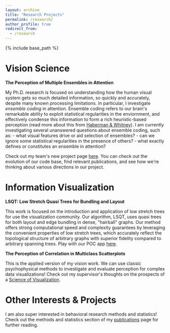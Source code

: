 ```yaml
---
layout: archive
title: "Research Projects"
permalink: /research/
author_profile: true
redirect_from:
  - /research
---
```


{% include base_path %}

Vision Science
======
**The Perception of Multiple Ensembles in Attention** 

My Ph.D. research is focused on understanding how the human visual system gets so much detailed information, so quickly and accurately, despite many known processing limitations. In particular, I investigate *ensemble coding* in attention. Ensemble coding refers to our brain's remarkable ability to exploit statistical regularities in the enviornment, and effectively condense this information to form a rich heuristic-based perception (read more about this from [Haberman & Whitney](https://whitneylab.berkeley.edu/PDFs/Ensemble_Perception_Haberman_Whitney.pdf)). I am currently investigating several unanswered questions about ensemble coding, such as: - what visual features drive or aid selection of ensembles? - can we ignore some statistical regularities in the presence of others? - what exactly defines or constitutes an ensemble in attention? 

Check out my team's new project page [here](https://blogs.ubc.ca/vclcorrelation/). You can check out the evolution of our code base, find relevant publications, and see how we're thinking about various directions in our project. 

Information Visualization
======
**LSQT: Low Stretch Quasi Trees for Bundling and Layout** 

This work is focused on the introduction and application of low stretch trees for use the visualization community. Our algorithm, LSQT, uses quasi trees for both layout and edge bundling in dense, "hairball" graphs. Our method offers strong computational speed and complexity guarantees by leveraging the convenient properties of low stretch trees, which accurately reflect the topological structure of arbitrary graphs with superior fidelity compared to arbitrary spanning trees. Play with our POC app [here](https://lsqt-vis.herokuapp.com/).

**The Perception of Correlation in Multiclass Scatterplots** 

This is the applied version of my vision work. We can use classic psychophysical methods to investigate and evaluate perception for complex data visualizations! Check out my supervisor's thoughts on the prospects of a [Science of Visualization](https://www.researchgate.net/profile/Ronald_Rensink/publication/256088685_On_the_Prospects_for_a_Science_of_Visualization/links/59f297dcaca272cdc7d01e4e/On-the-Prospects-for-a-Science-of-Visualization.pdf).
  
Other Interests & Projects
======
  
I am also super interested in behavioral research methods and statistics! Check out the methods and statistics section of my [publications](https://maelliott1010.github.io/madisonannelliott/publications/) page for further reading.
